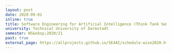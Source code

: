 ```yaml
---
layout: post
date: 2020-09-01
inline: true
title: Software Engineering for Artificial Intelligence (Think Tank Seminar)
university: Technical University of Darmstadt
semester: WS&nbsp;2020/21
past: true
external_page: https://allprojects.github.io/SE4AI/schedule-wise2020.html
---
```

